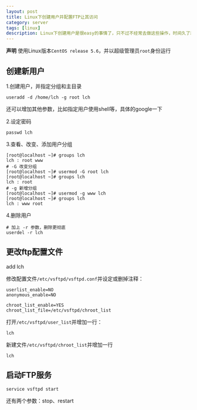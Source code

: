 ```yaml
---
layout: post
title: Linux下创建用户并配置FTP让其访问
category: server
tags: [linux]
description: Linux下创建用户是很easy的事情了，只不过不经常去做这些操作，时间久了就容易忘记，顺便配置一下FTP。
---
```


**声明** 使用Linux版本`CentOS release 5.6`，并以超级管理员`root`身份运行

## 创建新用户

1.创建用户，并指定分组和主目录

    useradd -d /home/lch -g root lch

 还可以增加其他参数，比如指定用户使用shell等，具体的google一下

2.设定密码 

    passwd lch

3.查看、改变、添加用户分组

    [root@localhost ~]# groups lch
    lch : root www
    # -G 改变分组
    [root@localhost ~]# usermod -G root lch
    [root@localhost ~]# groups lch
    lch : root
    # -g 新增分组
    [root@localhost ~]# usermod -g www lch
    [root@localhost ~]# groups lch
    lch : www root

4.删除用户

    # 加上 -r 参数，删除更彻底
    userdel -r lch

## 更改ftp配置文件

   add lch

修改配置文件`/etc/vsftpd/vsftpd.conf`并设定或删掉注释：

    userlist_enable=NO
    anonymous_enable=NO

    chroot_list_enable=YES
    chroot_list_file=/etc/vsftpd/chroot_list

打开`/etc/vsftpd/user_list`并增加一行：

    lch

新建文件`/etc/vsftpd/chroot_list`并增加一行

    lch

## 启动FTP服务

    service vsftpd start

还有两个参数：stop、restart
